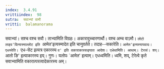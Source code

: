 ```yaml
---
index:  3.4.91
vrittiindex:  98
sutra:  सवाभ्यां वामौ
vritti:  balamanorama 
---
```


सवाभ्यां। सश्च वश्च सवौ। ताभ्यामिति विग्रहः। अकारावुच्चारणार्थौ। वश्च अम्च वाऽमौ। `लोटो लङ्व'दित्यास्माल्लोट इति `आमेत'इत्यस्मादेत इति चानुवर्तते। तदाह--सकारेति। `आमेत'इत्यस्यापवादः। एधस्वेति। `एध-सेट इत्यत्र एकारस्य `व' इति वकाराकारसङ्घात आदेशः। एधेथामिति। आथाम्। टेरत्वं। शप्। `आतो ङि' इत्याकारस्य इय्। गुणः। यलोपः `आमेत' इत्याम्। एधध्वमिति। ध्वमि, शप्, टेरेत्वे कृते सवाभ्यामिति वकारात्परत्वादेकारस्य अम्।

